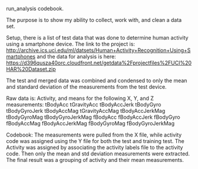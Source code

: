 run_analysis codebook.

The purpose is to show my ability to collect, work with, and clean a data set.

Setup, there is a list of test data that was done to determine human activity using a smartphone device.  The link to the project is: 
http://archive.ics.uci.edu/ml/datsets/Human+Activity+Recognition+Using+Smartphones
and the data for analysis is here:
https://d396qusza40orc.cloudfront.net/getdata%2Fprojectfiles%2FUCI%20HAR%20Dataset.zip

The test and merged data was combined and condensed to only the mean and standard deviation of the measurements from the test device.

Raw data is: Activity, and means for the following X, Y, and Z measurements:
tBodyAcc
tGravityAcc
tBodyAccJerk
tBodyGyro
tBodyGyroJerk
tBodyAccMag
tGravityAccMag
tBodyAccJerkMag
tBodyGyroMag
tBodyGyroJerkMag
fBodyAcc
fBodyAccJerk
fBodyGyro
fBodyAccMag
fBodyAccJerkMag
fBodyGyroMag
fBodyGyroJerkMag

Codebook: The measurements were pulled from the X file, while activity code was assigned using the Y file for both the test and training test.  The Activity was assigned by associating the activity labels file to the activity code.  Then only the mean and std deviation measurements were extracted.  The final result was a grouping of activity and their mean measurements.
